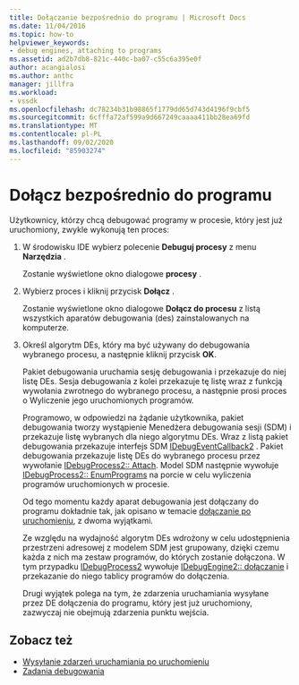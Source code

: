 ```yaml
---
title: Dołączanie bezpośrednio do programu | Microsoft Docs
ms.date: 11/04/2016
ms.topic: how-to
helpviewer_keywords:
- debug engines, attaching to programs
ms.assetid: ad2b7db8-821c-440c-ba07-c55c6a395e0f
author: acangialosi
ms.author: anthc
manager: jillfra
ms.workload:
- vssdk
ms.openlocfilehash: dc78234b31b98865f1779dd65d743d4196f9cbf5
ms.sourcegitcommit: 6cfffa72af599a9d667249caaaa411bb28ea69fd
ms.translationtype: MT
ms.contentlocale: pl-PL
ms.lasthandoff: 09/02/2020
ms.locfileid: "85903274"
---
```

# <a name="attach-directly-to-a-program"></a>Dołącz bezpośrednio do programu
Użytkownicy, którzy chcą debugować programy w procesie, który jest już uruchomiony, zwykle wykonują ten proces:

1. W środowisku IDE wybierz polecenie **Debuguj procesy** z menu **Narzędzia** .

    Zostanie wyświetlone okno dialogowe **procesy** .

2. Wybierz proces i kliknij przycisk **Dołącz** .

    Zostanie wyświetlone okno dialogowe **Dołącz do procesu** z listą wszystkich aparatów debugowania (des) zainstalowanych na komputerze.

3. Określ algorytm DEs, który ma być używany do debugowania wybranego procesu, a następnie kliknij przycisk **OK**.

   Pakiet debugowania uruchamia sesję debugowania i przekazuje do niej listę DEs. Sesja debugowania z kolei przekazuje tę listę wraz z funkcją wywołania zwrotnego do wybranego procesu, a następnie prosi proces o Wyliczenie jego uruchomionych programów.

   Programowo, w odpowiedzi na żądanie użytkownika, pakiet debugowania tworzy wystąpienie Menedżera debugowania sesji (SDM) i przekazuje listę wybranych dla niego algorytmu DEs. Wraz z listą pakiet debugowania przekazuje interfejs SDM [IDebugEventCallback2](../../extensibility/debugger/reference/idebugeventcallback2.md) . Pakiet debugowania przekazuje listę DEs do wybranego procesu przez wywołanie [IDebugProcess2:: Attach](../../extensibility/debugger/reference/idebugprocess2-attach.md). Model SDM następnie wywołuje [IDebugProcess2:: EnumPrograms](../../extensibility/debugger/reference/idebugprocess2-enumprograms.md) na porcie w celu wyliczenia programów uruchomionych w procesie.

   Od tego momentu każdy aparat debugowania jest dołączany do programu dokładnie tak, jak opisano w temacie [dołączanie po uruchomieniu](../../extensibility/debugger/attaching-after-a-launch.md), z dwoma wyjątkami.

   Ze względu na wydajność algorytm DEs wdrożony w celu udostępnienia przestrzeni adresowej z modelem SDM jest grupowany, dzięki czemu każda z nich ma zestaw programów, do których zostanie dołączona. W tym przypadku [IDebugProcess2](../../extensibility/debugger/reference/idebugprocess2.md) wywołuje [IDebugEngine2:: dołączanie](../../extensibility/debugger/reference/idebugengine2-attach.md) i przekazanie do niego tablicy programów do dołączenia.

   Drugi wyjątek polega na tym, że zdarzenia uruchamiania wysyłane przez DE dołączenia do programu, który jest już uruchomiony, zazwyczaj nie obejmują zdarzenia punktu wejścia.

## <a name="see-also"></a>Zobacz też
- [Wysyłanie zdarzeń uruchamiania po uruchomieniu](../../extensibility/debugger/sending-startup-events-after-a-launch.md)
- [Zadania debugowania](../../extensibility/debugger/debugging-tasks.md)
